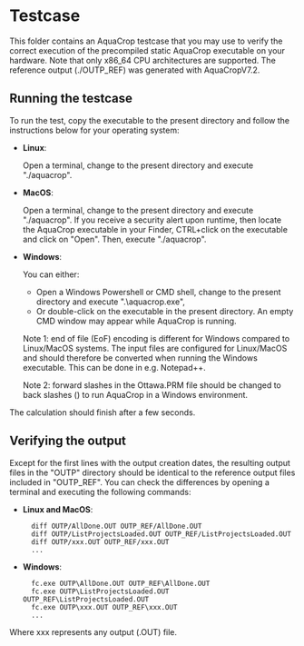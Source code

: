 # Testcase

This folder contains an AquaCrop testcase that you may use 
to verify the correct execution of the precompiled static AquaCrop 
executable on your hardware. Note that only x86_64 CPU architectures 
are supported. The reference output (./OUTP_REF) was generated with 
AquaCropV7.2.

## Running the testcase
To run the test, copy the executable to the present directory and
follow the instructions below for your operating system:

* **Linux**:

  Open a terminal, change to the present directory and execute
  "./aquacrop".

* **MacOS**:

  Open a terminal, change to the present directory and execute
  "./aquacrop". If you receive a security alert upon runtime, then locate
  the AquaCrop executable in your Finder, CTRL+click on the executable
  and click on "Open". Then, execute "./aquacrop".

* **Windows**:

  You can either:
  - Open a Windows Powershell or CMD shell, change to the present
    directory and execute ".\aquacrop.exe",
  - Or double-click on the executable in the present directory.
    An empty CMD window may appear while AquaCrop is running.

  Note 1: end of file (EoF) encoding is different for Windows compared
  to Linux/MacOS systems. The input files are configured for 
  Linux/MacOS and should therefore be converted when running the
  Windows executable. This can be done in e.g. Notepad++.

  Note 2: forward slashes in the Ottawa.PRM file should be changed
  to back slashes (\) to run AquaCrop in a Windows environment.


The calculation should finish after a few seconds.

## Verifying the output
Except for the first lines with the output creation dates, the resulting
output files in the "OUTP" directory should be identical to the reference
output files included in "OUTP_REF". You can check the differences by
opening a terminal and executing the following commands:

* **Linux and MacOS**:

        diff OUTP/AllDone.OUT OUTP_REF/AllDone.OUT
        diff OUTP/ListProjectsLoaded.OUT OUTP_REF/ListProjectsLoaded.OUT
        diff OUTP/xxx.OUT OUTP_REF/xxx.OUT
        ...

* **Windows**:

        fc.exe OUTP\AllDone.OUT OUTP_REF\AllDone.OUT
        fc.exe OUTP\ListProjectsLoaded.OUT OUTP_REF\ListProjectsLoaded.OUT
        fc.exe OUTP\xxx.OUT OUTP_REF\xxx.OUT
        ...

Where xxx represents any output (.OUT) file.

